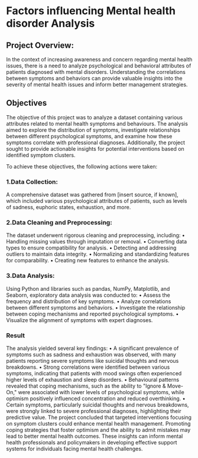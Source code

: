 # Factors influencing Mental health disorder Analysis
## Project Overview: 
In the context of increasing awareness and concern regarding mental health issues, there is a need to analyze psychological and behavioral attributes of patients diagnosed with mental disorders. Understanding the correlations between symptoms and behaviors can provide valuable insights into the severity of mental health issues and inform better management strategies.

## Objectives
The objective of this project was to analyze a dataset containing various attributes related to mental health symptoms and behaviours. The analysis aimed to explore the distribution of symptoms, investigate relationships between different psychological symptoms, and examine how these symptoms correlate with professional diagnoses. Additionally, the project sought to provide actionable insights for potential interventions based on identified symptom clusters.

To achieve these objectives, the following actions were taken:
### 1.Data Collection:
A comprehensive dataset was gathered from [insert source, if known], which included various psychological attributes of patients, such as levels of sadness, euphoric states, exhaustion, and more.
### 2.Data Cleaning and Preprocessing:
The dataset underwent rigorous cleaning and preprocessing, including:
•	Handling missing values through imputation or removal.
•	Converting data types to ensure compatibility for analysis.
•	Detecting and addressing outliers to maintain data integrity.
•	Normalizing and standardizing features for comparability.
•	Creating new features to enhance the analysis.
### 3.Data Analysis: 
Using Python and libraries such as pandas, NumPy, Matplotlib, and Seaborn, exploratory data analysis was conducted to:
•	Assess the frequency and distribution of key symptoms.
•	Analyze correlations between different symptoms and behaviors.
•	Investigate the relationship between coping mechanisms and reported psychological symptoms.
•	Visualize the alignment of symptoms with expert diagnoses.

### Result
The analysis yielded several key findings:
•	A significant prevalence of symptoms such as sadness and exhaustion was observed, with many patients reporting severe symptoms like suicidal thoughts and nervous breakdowns.
•	Strong correlations were identified between various symptoms, indicating that patients with mood swings often experienced higher levels of exhaustion and sleep disorders.
•	Behavioural patterns revealed that coping mechanisms, such as the ability to "Ignore & Move-On," were associated with lower levels of psychological symptoms, while optimism positively influenced concentration and reduced overthinking.
•	Certain symptoms, particularly suicidal thoughts and nervous breakdowns, were strongly linked to severe professional diagnoses, highlighting their predictive value.
The project concluded that targeted interventions focusing on symptom clusters could enhance mental health management. Promoting coping strategies that foster optimism and the ability to admit mistakes may lead to better mental health outcomes. These insights can inform mental health professionals and policymakers in developing effective support systems for individuals facing mental health challenges.



